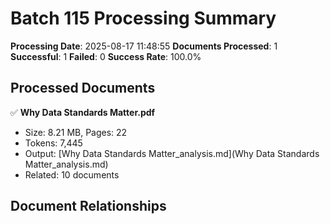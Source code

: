 # Batch 115 Processing Summary

**Processing Date**: 2025-08-17 11:48:55
**Documents Processed**: 1
**Successful**: 1
**Failed**: 0
**Success Rate**: 100.0%

## Processed Documents

✅ **Why Data Standards Matter.pdf**
   - Size: 8.21 MB, Pages: 22
   - Tokens: 7,445
   - Output: [Why Data Standards Matter_analysis.md](Why Data Standards Matter_analysis.md)
   - Related: 10 documents

## Document Relationships
